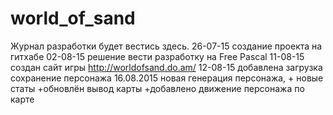 # world_of_sand
Журнал разработки будет вестись здесь.
26-07-15
создание проекта на гитхабе
02-08-15
решение вести разработку на Free Pascal
11-08-15
создан сайт игры http://worldofsand.do.am/
12-08-15
добавлена загрузка сохранение персонажа
16.08.2015
новая генерация персонажа, + новые статы
+обновлён вывод карты
+добавлено движение персонажа по карте
